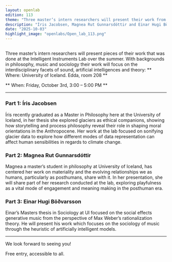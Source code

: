 ```yaml
---
layout: openlab
edition: 113
theme: "Three master’s intern researchers will present their work from this summer."
description: "Íris Jacobsen, Magnea Rut Gunnarsdóttir and Einar Hugi Böðvarsson"
date: "2025-10-03"
highlight_image: "openlabs/Open_lab_113.png"
---
```


<script>
    import CaptionedImage from "../../components/Images/CaptionedImage.svelte"
</script>

<CaptionedImage
src="openlabs/Open_lab_113.png"
alt="OpenLab113."
caption=""/>


## 

Three master’s intern researchers will present pieces of their work that was done at the Intelligent Instruments Lab over the summer. With backgrounds in philosophy, music and sociology their work will focus on the interdisciplinary facets of sound, artificial intelligences and theory:
** Where: University of Iceland. Edda, room 208 **

** When: Friday, October 3rd, 3:00 – 5:00 PM **


****


### Part 1: Íris Jacobsen
Íris recently graduated as a Master in Philosophy here at the University of Iceland, in her thesis she explored glaciers as ethical companions, showing how storytelling and process philosophy reveal their role in shaping moral orientations in the Anthropocene. Her work at the lab focused on sonifying glacier data to explore how different modes of data representation can affect human sensibilities in regards to climate change.

### Part 2: Magnea Rut Gunnarsdóttir
Magnea a master’s student in philosophy at University of Iceland, has centered her work on materiality and the evolving relationships we as humans, particularly as posthumans, share with it. In her presentation, she will share part of her research conducted at the lab, exploring playfulness as a vital mode of engagement and meaning making in the posthuman era.


### Part 3: Einar Hugi Böðvarsson
Einar’s Masters thesis in Sociology at UI focused on the social effects generative music from the perspective of Max Weber’s rationalization theory. He will present his work which focuses on the sociology of music through the heuristic of artificially intelligent models.



****

We look forward to seeing you!

Free entry, accessible to all.
